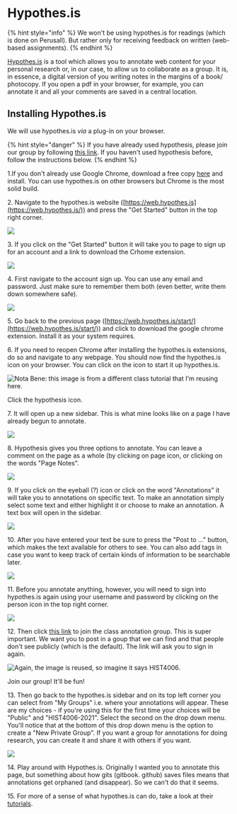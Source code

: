# Hypothes.is

{% hint style="info" %}
We won't be using hypothes.is for readings (which is done on Perusall). But rather only for receiving feedback on written (web-based assignments).
{% endhint %}

​[Hypothes.is](https://hypothes.is/) is a tool which allows you to annotate web content for your personal research or, in our case, to allow us to collaborate as a group. It is, in essence, a digital version of you writing notes in the margins of a book/ photocopy. If you open a pdf in your browser, for example, you can annotate it and all your comments are saved in a central location.

## Installing Hypothes.is <a href="#installing-hypothes-is" id="installing-hypothes-is"></a>

We will use hypothes.is _via_ a plug-in on your browser.

{% hint style="danger" %}
If you have already used hypothesis, please join our group by following [this link](https://hypothes.is/groups/BL178ixi/hist4006-2021). If you haven't used hypothesis before, follow the instructions below. &#x20;
{% endhint %}

1.If you don't already use Google Chrome, download a free copy [here](https://www.google.ca/chrome/) and install. You can use hypothes.is on other browsers but Chrome is the most solid build.

2\. Navigate to the hypothes.is website ([https://web.hypothes.is](https://web.hypothes.is/)) and press the "Get Started" button in the top right corner.

![](https://gblobscdn.gitbook.com/assets%2F-M4yKpPlPdQosdDQEEYo%2F-M9yGre4BGd2xxzJ83ln%2F-M9yJ0Xt6MlMc2SOgiAu%2FScreen%20Shot%202020-06-16%20at%202.03.38%20PM.png?alt=media\&token=8ec0ac8e-5edf-4b56-b275-fb03f08fac45)

3\. If you click on the "Get Started" button it will take you to page to sign up for an account and a link to download the Crhome extension.

![](https://gblobscdn.gitbook.com/assets%2F-M4yKpPlPdQosdDQEEYo%2F-M9yGre4BGd2xxzJ83ln%2F-M9yJmOUxFjK1yBF0twF%2FScreen%20Shot%202020-06-16%20at%202.01.06%20PM.png?alt=media\&token=93abcd0b-1c5e-4e69-a42e-6cd740255beb)

4\. First navigate to the account sign up. You can use any email and password. Just make sure to remember them both (even better, write them down somewhere safe).

![](https://gblobscdn.gitbook.com/assets%2F-M4yKpPlPdQosdDQEEYo%2F-M9yGre4BGd2xxzJ83ln%2F-M9yKk8tMHfPvhMyBYG6%2FScreen%20Shot%202020-06-16%20at%202.01.28%20PM.png?alt=media\&token=b87d8458-7916-4e82-b106-2807d0a2e210)

5\. Go back to the previous page ([https://web.hypothes.is/start/](https://web.hypothes.is/start/)) and click to download the google chrome extension. Install it as your system requires.

6\. If you need to reopen Chrome after installing the hypothes.is extensions, do so and navigate to any webpage. You should now find the hypothes.is icon on your browser. You can click on the icon to start it up hypothes.is.

![Nota Bene: this image is from a different class tutorial that I'm reusing here. ](https://gblobscdn.gitbook.com/assets%2F-M4yKpPlPdQosdDQEEYo%2F-M9zSAio-1nht91k9N5E%2F-MA1TrYTCFRxP2dhI90d%2FScreen%20Shot%202020-06-17%20at%209.16.27%20AM.png?alt=media\&token=9d8b2b04-0154-4eee-aa72-5dbbf39879a8)

Click the hypothesis icon.

7\. It will open up a new sidebar. This is what mine looks like on a page I have already begun to annotate.

![](https://gblobscdn.gitbook.com/assets%2F-M4yKpPlPdQosdDQEEYo%2F-M9zSAio-1nht91k9N5E%2F-MA1UAYQSCgy5myiQwAP%2FScreen%20Shot%202020-06-17%20at%209.28.08%20AM.png?alt=media\&token=537bbcb7-1de0-4070-9af2-cb92cdc179c9)

8\. Hypothesis gives you three options to annotate. You can leave a comment on the page as a whole (by clicking on page icon, or clicking on the words "Page Notes".

![](https://gblobscdn.gitbook.com/assets%2F-M4yKpPlPdQosdDQEEYo%2F-M9zSAio-1nht91k9N5E%2F-MA1ZKEddif2HgppnQ\_k%2FScreen%20Shot%202020-06-17%20at%209.56.05%20AM.png?alt=media\&token=37f57ed6-8e01-47dd-80da-8d4c2b769641)

9\. If you click on the eyeball (?) icon or click on the word "Annotations" it will take you to annotations on specific text. To make an annotation simply select some text and either highlight it or choose to make an annotation. A text box will open in the sidebar.

![](https://gblobscdn.gitbook.com/assets%2F-M4yKpPlPdQosdDQEEYo%2F-M9zSAio-1nht91k9N5E%2F-MA1ZsNYWv1BevR2HSfo%2FScreen%20Shot%202020-06-17%20at%209.28.50%20AM.png?alt=media\&token=ac30c137-6b62-4693-9e20-79a805ffcf28)

10\. After you have entered your text be sure to press the "Post to ..." button, which makes the text available for others to see. You can also add tags in case you want to keep track of certain kinds of information to be searchable later.

![](https://gblobscdn.gitbook.com/assets%2F-M4yKpPlPdQosdDQEEYo%2F-M9zSAio-1nht91k9N5E%2F-MA1\_hrE0XaEu76LStpc%2FScreen%20Shot%202020-06-17%20at%2010.01.43%20AM.png?alt=media\&token=0fbb3928-fdfb-481d-a5ce-428e85b67d41)

11\. Before you annotate anything, however, you will need to sign into hypothes.is again using your username and password by clicking on the person icon in the top right corner.

![](https://gblobscdn.gitbook.com/assets%2F-M4yKpPlPdQosdDQEEYo%2F-M9zSAio-1nht91k9N5E%2F-MA1WJ\_92lh2MGkoN5i5%2FScreen%20Shot%202020-06-17%20at%209.36.21%20AM.png?alt=media\&token=1dc1bd03-db5a-4071-a360-6c18b227a9a2)

12\. Then click [this link](https://hypothes.is/groups/BL178ixi/hist4006-2021) to join the class annotation group. This is super important. We want you to post in a goup that we can find and that people don't see publicly (which is the default). The link will ask you to sign in again.

![Again, the image is reused, so imagine it says HIST4006. ](https://gblobscdn.gitbook.com/assets%2F-M4yKpPlPdQosdDQEEYo%2F-M9zSAio-1nht91k9N5E%2F-MA1WmBoFDLKYd66VqUU%2FScreen%20Shot%202020-06-17%20at%209.44.24%20AM.png?alt=media\&token=d0d6d1ea-90ff-409a-aeee-312148b65a62)

Join our group! It'll be fun!

13\. Then go back to the hypothes.is sidebar and on its top left corner you can select from "My Groups" i.e. where your annotations will appear. These are my choices - if you're using this for the first time your choices will be "Public" and "HIST4006-2021". Select the second on the drop down menu. You'll notice that at the bottom of this drop down menu is the option to create a "New Private Group". If you want a group for annotations for doing research, you can create it and share it with others if you want.

![](https://gblobscdn.gitbook.com/assets%2F-M4yKpPlPdQosdDQEEYo%2F-M9zSAio-1nht91k9N5E%2F-MA1XmWQ-g3e5OnBreq5%2FScreen%20Shot%202020-06-17%20at%209.36.44%20AM.png?alt=media\&token=397171bf-0e98-4455-892d-c481a28d4aec)

14\. Play around with Hypothes.is. Originally I wanted you to annotate this page, but something about how gits (gitbook. github) saves files means that annotations get orphaned (and disappear). So we can't do that it seems.

15\. For more of a sense of what hypothes.is can do, take a look at their [tutorials](https://web.hypothes.is/help-categories/tutorials/).

​
